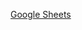 [Google Sheets](https://docs.google.com/spreadsheets/d/1kMWkcjHfzxmBkEbrGgm0ikKpUG0xAhYWJLtNSCGggN0/edit?gid=0#gid=0)
